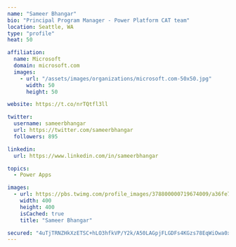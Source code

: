```yaml
---
name: "Sameer Bhangar"
bio: "Principal Program Manager - Power Platform CAT team"
location: Seattle, WA
type: "profile"
heat: 50

affiliation:
  name: Microsoft
  domain: microsoft.com
  images:
    - url: "/assets/images/organizations/microsoft.com-50x50.jpg"
      width: 50
      height: 50

website: https://t.co/nrTQtfl3ll

twitter:
  username: sameerbhangar
  url: https://twitter.com/sameerbhangar
  followers: 895

linkedin:
  url: https://www.linkedin.com/in/sameerbhangar

topics:
  - Power Apps

images:
  - url: https://pbs.twimg.com/profile_images/378800000719674009/a36fe7ddfab1778b76e5793772e43798_400x400.jpeg
    width: 400
    height: 400
    isCached: true
    title: "Sameer Bhangar"

secured: "4uTjTRNZHkXzETSC+hLO3hfkVP/Y2k/A50LAGpjFLGDFs4KGzs78EqWiOwa0x9CIGdZRIR9dYFM8r43sOQDK85krY3WVkVyVEN4vR+q5eAENlgyEjrRg1iCu+4UQ/O4VKaJvoEQjylCfj7cn/1XYWAwbWWDYoZT4dY//iOH2j6iuCJvoAkWzKIOP0K9VDLKfHKziFVkNRAcfkjZ/aKfCt2R3hY6GoMeK5h0RToAliHVgbWsty4GOGHc20ZeXuz7QUNhOyLtU95HqGiCZ+BNC887kg1r+tRmdEFCXcSVZyiXdoppKLAPHLUYJk9/Xjg0HV5hy0pzJ71tZ9FDbECfPxJtROHzleYLh5vZbeM+Jd3whHXrG9JtA3yQr8VXBhFV6Uqq+haoMwfM9/rX267EFhw==;+7RrEyXDVjg1L4Qybp6jfQ=="
---
```


